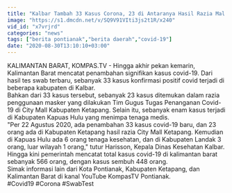```yaml
---
title: "Kalbar Tambah 33 Kasus Corona, 23 di Antaranya Hasil Razia Mal Ketapang"
image: "https://s1.dmcdn.net/v/SQ9V91VIti3js2t1R/x240"
vid_id: "x7vrjrd"
categories: "news"
tags: ["berita pontianak","berita daerah","covid-19"]
date: "2020-08-30T13:10:10+03:00"
---
```

KALIMANTAN BARAT, KOMPAS.TV - Hingga akhir pekan kemarin, Kalimantan Barat mencatat penambahan signifikan kasus covid-19. Dari hasil tes swab terbaru, sebanyak 33 kasus konfirmasi positif covid terjadi di beberapa kabupaten di Kalbar.   <br>Bahkan dari 33 kasus tersebut, sebanyak 23 kasus ditemukan dalam razia penggunaan masker yang dilakukan Tim Gugus Tugas Penanganan Covid-19 di City Mall Kabupaten Ketapang. Selain itu, sebanyak enam kasus terjadi di Kabupaten Kapuas Hulu yang menimpa tenaga medis.   <br>&quot;Per 22 Agustus 2020, ada penambahan 33 kasus covid-19 baru, dan 23 orang ada di Kabupaten Ketapang hasil razia City Mall Ketapang. Kemudian di Kapuas Hulu ada 6 orang tenaga kesehatan, dan di Kabupaten Landak 3 orang, luar wilayah 1 orang,&quot; tutur Harisson, Kepala Dinas Kesehatan Kalbar.   <br>Hingga kini pemerintah mencatat total kasus covid-19 di kalimantan barat sebanyak 566 orang, dengan kasus sembuh 448 orang.   <br>Simak informasi lain dari Kota Pontianak, Kabupaten Ketapang, dan Kalimantan Barat di kanal YouTube KompasTV Pontianak.   <br>#Covid19 #Corona #SwabTest   <br>
